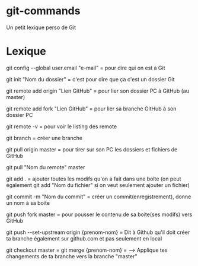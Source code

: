 # git-commands
Un petit lexique perso de Git

# Lexique

git config --global user.email "e-mail" = pour dire qui on est à Git


git init "Nom du dossier" = c'est pour dire que ça c'est un dossier Git

git remote add origin "Lien GitHub" = pour lier son dossier PC à GitHub (au master)

git remote add fork "Lien GitHub" = pour lier sa branche GitHub à son dossier PC

git remote -v = pour voir le listing des remote

git branch = créer une branche

git pull origin master = pour tirer sur son PC les dossiers et fichiers de GitHub

git pull "Nom du remote" master

git add . = ajouter toutes les modifs qu'on a fait dans une boîte (on peut également git add "Nom du fichier" si on veut seulement ajouter un fichier)

git commit -m "Nom du commit" = créer un commit(enregistrement), donne un nom à sa boite

git push fork master = pour pousser le contenu de sa boite(ses modifs) vers GitHub

git push --set-upstream origin {prenom-nom} = Dit à Github qu'il doit créer ta branche également sur github.com et pas seulement en local

git checkout master = 
git merge {prenom-nom} =   --> Applique tes changements de ta branche vers la branche "master"
